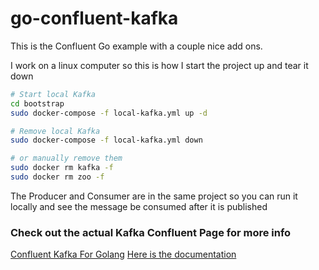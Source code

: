 # go-confluent-kafka

This is the Confluent Go example with a couple nice add ons.

I work on a linux computer so this is how I start the project up and tear it down

```bash
# Start local Kafka
cd bootstrap
sudo docker-compose -f local-kafka.yml up -d
```

```bash
# Remove local Kafka
sudo docker-compose -f local-kafka.yml down

# or manually remove them
sudo docker rm kafka -f
sudo docker rm zoo -f
```
The Producer and Consumer are in the same project so you can run it locally and see the message be consumed after it is published

### Check out the actual Kafka Confluent Page for more info

[Confluent Kafka For Golang](https://developer.confluent.io/get-started/go/)
[Here is the documentation](https://github.com/confluentinc/confluent-kafka-go/blob/master/kafka/kafka.go)
